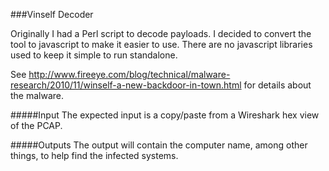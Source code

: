 ###Vinself Decoder


Originally I had a Perl script to decode payloads.  I decided to convert the tool to javascript to make it easier to use.  There are no javascript libraries used to keep it simple to run standalone.

See http://www.fireeye.com/blog/technical/malware-research/2010/11/winself-a-new-backdoor-in-town.html for details about the malware.


#####Input
The expected input is a copy/paste from a Wireshark hex view of the PCAP.

#####Outputs
The output will contain the computer name, among other things, to help find the infected systems.
